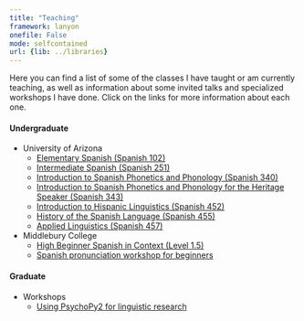 ```yaml
---
title: "Teaching"
framework: lanyon
onefile: False
mode: selfcontained
url: {lib: ../libraries}
---
```



Here you can find a list of some of the classes I have taught or am currently teaching, as well as information about some invited talks and specialized workshops I have done. Click on the links for more information about each one.

#### Undergraduate

- University of Arizona
    - [Elementary Spanish (Spanish 102)][102]  
    - [Intermediate Spanish (Spanish 251)][251]  
    - [Introduction to Spanish Phonetics and Phonology (Spanish 340)][340]  
    - [Introduction to Spanish Phonetics and Phonology for the Heritage Speaker (Spanish 343)][343]  
    - [Introduction to Hispanic Linguistics (Spanish 452)][452]  
    - [History of the Spanish Language (Spanish 455)][455]  
    - [Applied Linguistics (Spanish 457)][457]  
- Middlebury College
    - [High Beginner Spanish in Context (Level 1.5)][1.5]
    - [Spanish pronunciation workshop for beginners][clinica]

#### Graduate

- Workshops
    - [Using PsychoPy2 for linguistic research][psychopy]

</br>

[102]: span_102/index.html
[251]: span_251/index.html
[340]: span_340/index.html
[343]: span_343/index.html
[452]: span_452/index.html
[455]: span_455/index.html
[457]: span_457/index.html
[1.5]: span_3151/index.html
[clinica]: span_clinica/index.html
[psychopy]: psychopy/index.html
